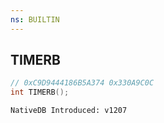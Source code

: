```yaml
---
ns: BUILTIN
---
```

## TIMERB

```c
// 0xC9D9444186B5A374 0x330A9C0C
int TIMERB();
```

```
NativeDB Introduced: v1207
```

